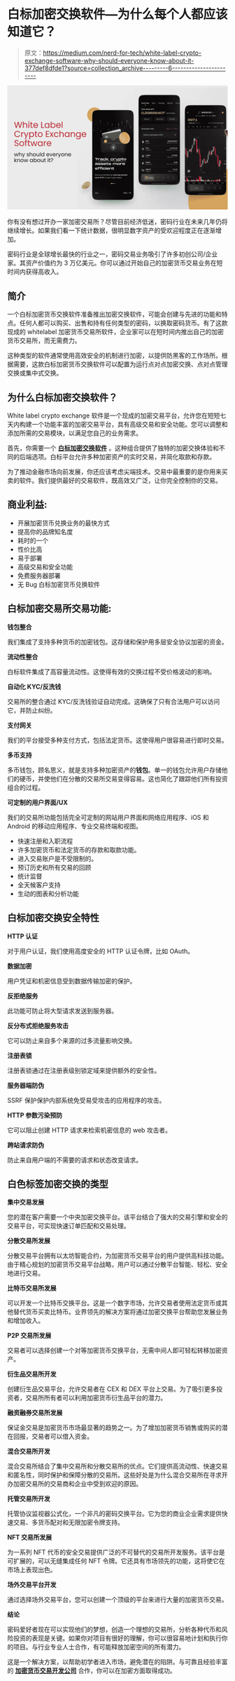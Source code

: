 # 白标加密交换软件—为什么每个人都应该知道它？

> 原文：<https://medium.com/nerd-for-tech/white-label-crypto-exchange-software-why-should-everyone-know-about-it-377def8dfde1?source=collection_archive---------6----------------------->

![](img/68060cb34d9ee98ba714dc53d97c8fb4.png)

你有没有想过开办一家加密交易所？尽管目前经济低迷，密码行业在未来几年仍将继续增长。如果我们看一下统计数据，很明显数字资产的受欢迎程度正在逐渐增加。

密码行业是全球增长最快的行业之一，密码交易业务吸引了许多初创公司/企业家。其资产价值约为 3 万亿美元。你可以通过开始自己的加密货币交易业务在短时间内获得高收入。

## **简介**

一个白标加密货币交换软件准备推出加密交换软件，可能会创建与先进的功能和特点。任何人都可以购买、出售和持有任何类型的密码，以换取密码货币。有了这款现成的 whitelabel 加密货币交易所软件，企业家可以在短时间内推出自己的加密货币交易所，而无需费力。

这种类型的软件通常使用高效安全的机制进行加密，以提供防黑客的工作场所。根据需要，这款白标加密货币交换软件可以配置为运行点对点加密交换、点对点管理交换或集中式交换。

## **为什么白标加密交换软件？**

White label crypto exchange 软件是一个现成的加密交易平台，允许您在短短七天内构建一个功能丰富的加密交易平台，具有高级交易和安全功能。您可以调整和添加所需的交易模块，以满足您自己的业务需求。

首先，你需要一个 [**白标加密交换软件**](https://www.clarisco.com/white-label-crypto-exchange) 。这种组合提供了独特的加密交换体验和不同的后端选项。白标平台允许多种加密资产的实时交易，并简化取款和存款。

为了推动金融市场向前发展，你还应该考虑尖端技术。交易中最重要的是你用来买卖的软件。我们提供最好的交易软件，既高效又广泛，让你完全控制你的交易。

## **商业利益:**

*   开展加密货币兑换业务的最快方式
*   提高你的品牌知名度
*   耗时的一个
*   性价比高
*   易于部署
*   高级交易和安全功能
*   免费服务器部署
*   无 Bug 白标加密货币兑换软件

## **白标加密交易所交易功能:**

**钱包整合**

我们集成了支持多种货币的加密钱包。这存储和保护用多层安全协议加密的资金。

**流动性整合**

白标软件集成了高容量流动性。这使得有效的交换过程不受价格波动的影响。

**自动化 KYC/反洗钱**

交易所的整合通过 KYC/反洗钱验证自动完成。这确保了只有合法用户可以访问它，并防止纠纷。

**支付网关**

我们的平台接受多种支付方式，包括法定货币。这使得用户很容易进行即时交易。

**多币支持**

多币钱包，顾名思义，就是支持多种加密资产的**钱包**。单一的钱包允许用户存储他们的硬币，并使他们在分散的交易所交易变得容易。这也简化了跟踪他们所有投资组合的过程。

**可定制的用户界面/UX**

我们的交易所功能包括完全可定制的网站用户界面和网络应用程序、iOS 和 Android 的移动应用程序、专业交易终端和视图。

*   快速注册和入职流程
*   许多加密货币和法定货币的存款和取款功能。
*   进入交易账户是不受限制的。
*   预订历史和所有交易的回顾
*   统计监督
*   全天候客户支持
*   生动的图表和分析功能

## **白标加密交换安全特性**

**HTTP 认证**

对于用户认证，我们使用高度安全的 HTTP 认证令牌，比如 OAuth。

**数据加密**

用户凭证和机密信息受到数据传输加密的保护。

**反拒绝服务**

此功能可防止将大型请求发送到服务器。

**反分布式拒绝服务攻击**

它可以防止来自多个来源的过多流量影响交换。

**注册表锁**

注册表锁通过在注册表级别锁定域来提供额外的安全性。

**服务器端防伪**

SSRF 保护保护内部系统免受易受攻击的应用程序的攻击。

**HTTP 参数污染预防**

它可以阻止创建 HTTP 请求来检索机密信息的 web 攻击者。

**跨站请求防伪**

防止来自用户端的不需要的请求和状态改变请求。

## **白色标签加密交换的类型**

**集中交易发展**

您的潜在客户需要一个中央加密交换平台。该平台结合了强大的交易引擎和安全的交易平台，可实现快速订单匹配和交易处理。

**分散交易所发展**

分散交易平台拥有以太坊智能合约，为加密货币交易平台的用户提供高科技功能。由于精心规划的加密货币交易平台战略，用户可以通过分散平台智能、轻松、安全地进行交易。

**比特币交易所发展**

可以开发一个比特币交换平台。这是一个数字市场，允许交易者使用法定货币或其他替代货币买卖比特币。业界领先的解决方案将通过加密交换平台帮助您发展业务和增加收入。

**P2P 交易所发展**

交易者可以选择创建一个对等加密货币交换平台，无需中间人即可轻松转移加密资产。

**衍生品交易所开发**

创建衍生品交易平台，允许交易者在 CEX 和 DEX 平台上交易。为了吸引更多投资者，交易所所有者可以利用加密货币衍生品平台的潜力。

**融资融券交易所发展**

保证金交易是加密货币市场最显著的趋势之一。为了增加加密货币销售或购买的潜在回报，交易者可以借入资金。

**混合交易所开发**

混合交易所结合了集中交易所和分散交易所的优点。它们提供高流动性、快速交易和匿名性，同时保护和保障分散的交易所。这些好处是为什么混合交易所在寻求开办加密交易所的交易商和企业中受到欢迎的原因。

**托管交易所开发**

托管协议监视器公式化，一个非凡的密码交换平台。它为您的商业企业需求提供快速交易、多货币配对和无限加密令牌支持。

**NFT 交易所发展**

为一系列 NFT 代币的安全交易提供广泛的不可替代的交易所开发服务。该平台是可扩展的，可以无缝集成任何 NFT 令牌。它还具有市场领先的功能，这将使它在市场上表现出色。

**场外交易平台开发**

通过选择场外交易平台，您可以创建一个顶级的平台来进行大量的加密货币交易。

**结论**

密码爱好者现在可以实现他们的梦想，创造一个理想的交易所，分析各种代币和风险投资的表现是关键。如果你对项目有很好的理解，你可以很容易地计划和执行你的项目。与行业专业人士合作，有可能释放加密空间的所有潜力。

这是一个解决方案，以帮助初学者进入市场，避免潜在的陷阱。与可靠且经验丰富的 [**加密货币交易开发公司**](https://www.clarisco.com/cryptocurrency-exchange-development) 合作，你可以在加密方面取得成功。